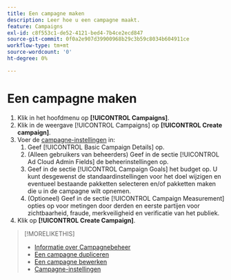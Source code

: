 ```yaml
---
title: Een campagne maken
description: Leer hoe u een campagne maakt.
feature: Campaigns
exl-id: c8f553c1-de52-4121-bed4-7b4ce2ecd847
source-git-commit: 0f0a2e907d39900968b29c3b59c8034b604911ce
workflow-type: tm+mt
source-wordcount: '0'
ht-degree: 0%

---
```


# Een campagne maken

1. Klik in het hoofdmenu op **[!UICONTROL Campaigns]**.
1. Klik in de weergave [!UICONTROL Campaigns] op **[!UICONTROL Create campaign]**.
1. Voer de [campagne-instellingen](campaign-settings.md) in:
   1. Geef [!UICONTROL Basic Campaign Details] op.
   1. (Alleen gebruikers van beheerders) Geef in de sectie [!UICONTROL Ad Cloud Admin Fields] de beheerinstellingen op.
   1. Geef in de sectie [!UICONTROL Campaign Goals] het budget op. U kunt desgewenst de standaardinstellingen voor het doel wijzigen en eventueel bestaande pakketten selecteren en/of pakketten maken die u in de campagne wilt opnemen.
   1. (Optioneel) Geef in de sectie [!UICONTROL Campaign Measurement] opties op voor metingen door derden en eerste partijen voor zichtbaarheid, fraude, merkveiligheid en verificatie van het publiek.
1. Klik op **[!UICONTROL Create Campaign]**.

>[!MORELIKETHIS]
>
>* [Informatie over Campagnebeheer](campaign-about.md)
>* [Een campagne dupliceren](campaign-duplicate.md)
>* [Een campagne bewerken](campaign-edit.md)
>* [Campagne-instellingen](campaign-settings.md)


